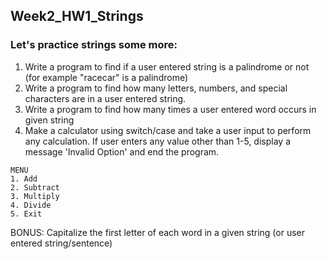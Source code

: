 ## Week2_HW1_Strings
### Let's practice strings some more:
1. Write a program to find if a user entered string is a palindrome or not (for example "racecar" is a palindrome)
2. Write a program to find how many letters, numbers, and special characters are in a user entered string.
3. Write a program to find how many times a user entered word occurs in given string
4. Make a calculator using switch/case and take a user input to perform any calculation. If user enters any value other than 1-5, display a message 'Invalid Option' and end the program.
```
MENU
1. Add
2. Subtract
3. Multiply
4. Divide
5. Exit 
```
BONUS: Capitalize the first letter of each word in a given string (or user entered string/sentence)
